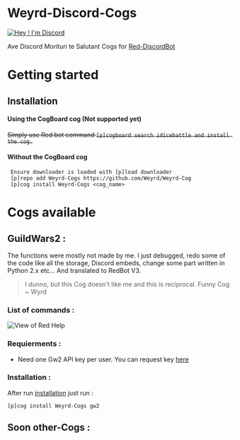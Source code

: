 # Weyrd-Discord-Cogs 
[![Hey ! I'm Discord](https://cdn.discordapp.com/attachments/309034003980222467/751482832509075625/unknown.png)](https://discord.com/)

Ave Discord Morituri te Salutant
Cogs for [Red-DiscordBot](https://github.com/Cog-Creators/Red-DiscordBot) 

# Getting started
## Installation
#### Using the CogBoard cog (Not supported yet)

~~Simply use Red bot command ```[p]cogboard search idicebattle and install the cog.```~~
#### Without the CogBoard cog
```
 Ensure downloader is loaded with [p]load downloader
 [p]repo add Weyrd-Cogs https://github.com/Weyrd/Weyrd-Cog
 [p]cog install Weyrd-Cogs <cog_name>
```    


 # Cogs available 
 ## GuildWars2 :
 The functions were mostly not made by me. I just debugged, redo some of the code like all the storage, Discord embeds, change some part written in Python 2.x etc... And translated to RedBot V3.
  > I dunno, but this Cog doesn't like me and this is reciprocal. Funny Cog ~ Wyrd
 ### List of commands :
![View of Red Help](https://cdn.discordapp.com/attachments/371446579783139328/751489638388203601/unknown.png)

 ### Requierments :
- Need one Gw2 API key per user.  You can request key [here](https://lmgtfy.com/?q=gw2+api+key)

### Installation :
After run [installation](https://github.com/Weyrd/Weyrd-Cogs#installation) just run :
 ```
[p]cog install Weyrd-Cogs gw2
```


## Soon other-Cogs : 
